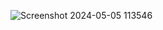![Screenshot 2024-05-05 113546](https://github.com/vaibhavtrivedi2002/AskMe/assets/123184825/0a22b246-0bfb-42d2-87a1-f010fbdf1714)

